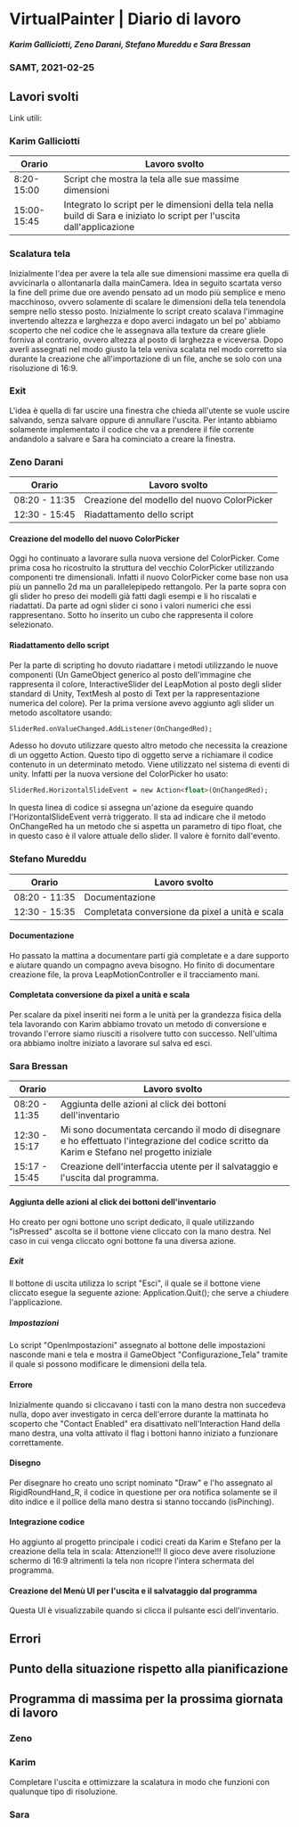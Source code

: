 # VirtualPainter | Diario di lavoro
##### Karim Galliciotti, Zeno Darani, Stefano Mureddu e Sara Bressan
### SAMT, 2021-02-25

## Lavori svolti

Link utili:


### Karim Galliciotti


|Orario        |Lavoro svolto                 |
|--------------|------------------------------|
|8:20-15:00| Script che mostra la tela alle sue massime dimensioni|
|15:00-15:45| Integrato lo script per le dimensioni della tela nella build di Sara e iniziato lo script per l'uscita dall'applicazione|

### Scalatura tela

Inizialmente l'dea per avere la tela alle sue dimensioni massime era quella di avvicinarla o allontanarla dalla mainCamera.
Idea in seguito scartata verso la fine dell prime due ore avendo pensato ad un modo più semplice e meno macchinoso, ovvero solamente di scalare le dimensioni della tela tenendola sempre nello stesso posto. 
Inizialmente lo script creato scalava l'immagine invertendo altezza e larghezza e dopo averci indagato un bel po' abbiamo scoperto che nel codice che le assegnava alla texture da creare gliele forniva al contrario, 
ovvero altezza al posto di larghezza e viceversa. 
Dopo averli assegnati
nel modo giusto la tela veniva scalata nel modo corretto sia durante la creazione che all'importazione di un file, anche se solo con una risoluzione di 16:9.

### Exit

L'idea è quella di far uscire una finestra che chieda all'utente se vuole uscire salvando, senza salvare oppure di annullare l'uscita.
Per intanto abbiamo solamente implementato il codice che va a prendere il file corrente andandolo a salvare e Sara ha cominciato a creare la finestra.


### Zeno Darani


|Orario        |Lavoro svolto                 |
|--------------|------------------------------|
|08:20 - 11:35 | Creazione del modello del nuovo ColorPicker |
|12:30 - 15:45 | Riadattamento dello script|

#### Creazione del modello del nuovo ColorPicker

Oggi ho continuato a lavorare sulla nuova versione del ColorPicker. Come prima cosa ho ricostruito la struttura del vecchio ColorPicker utilizzando componenti tre dimensionali. Infatti il nuovo ColorPicker come base non usa più un pannello 2d ma un parallelepipedo rettangolo. Per la parte sopra con gli slider ho preso dei modelli già fatti dagli esempi e li ho riscalati e riadattati. Da parte ad ogni slider ci sono i valori numerici che essi rappresentano. Sotto ho inserito un cubo che rappresenta il colore selezionato.

#### Riadattamento dello script

Per la parte di scripting ho dovuto riadattare i metodi utilizzando le nuove componenti (Un GameObject generico al posto dell'immagine che rappresenta il colore, InteractiveSlider del LeapMotion al posto degli slider standard di Unity, TextMesh al posto di Text per la rappresentazione numerica del colore). Per la prima versione avevo aggiunto agli slider un metodo ascoltatore usando:

```markdown
SliderRed.onValueChanged.AddListener(OnChangedRed);
```
Adesso ho dovuto utilizzare questo altro metodo che necessita la creazione di un oggetto Action. Questo tipo di oggetto serve a richiamare il codice contenuto in un determinato metodo. Viene utilizzato nel sistema di eventi di unity. Infatti per la nuova versione del ColorPicker ho usato:
```markdown
SliderRed.HorizontalSlideEvent = new Action<float>(OnChangedRed);
```
In questa linea di codice si assegna un'azione da eseguire quando l'HorizontalSlideEvent verrà triggerato. Il <float> sta ad indicare che il metodo OnChangeRed ha un metodo che si aspetta un parametro di tipo float, che in questo caso è il valore attuale dello slider. Il valore è fornito dall'evento.


### Stefano Mureddu


|Orario        |Lavoro svolto                 |
|--------------|------------------------------|
|08:20 - 11:35 |Documentazione|
|12:30 - 15:35 |Completata conversione da pixel a unità e scala|

#### Documentazione

Ho passato la mattina a documentare parti già completate e a dare supporto e aiutare quando un compagno aveva bisogno.
Ho finito di documentare creazione file, la prova LeapMotionController e il tracciamento mani.

#### Completata conversione da pixel a unità e scala

Per scalare da pixel inseriti nei form a le unità per la grandezza fisica della tela lavorando con Karim abbiamo trovato un metodo di conversione e trovando l'errore siamo riusciti a risolvere tutto con successo.
Nell'ultima ora abbiamo inoltre iniziato a lavorare sul salva ed esci.


### Sara Bressan


|Orario        |Lavoro svolto                 |
|--------------|------------------------------|
|08:20 - 11:35 | Aggiunta delle azioni al click dei bottoni dell'inventario|
|12:30 - 15:17 | Mi sono documentata cercando il modo di disegnare e ho effettuato l'integrazione del codice scritto da Karim e Stefano nel progetto iniziale|
|15:17 - 15:45 | Creazione dell'interfaccia utente per il salvataggio e l'uscita dal programma.|


#### Aggiunta delle azioni al click dei bottoni dell'inventario

Ho creato per ogni bottone uno script dedicato, il quale utilizzando "isPressed" ascolta se il 
bottone viene cliccato con la mano destra.
Nel caso in cui venga cliccato ogni bottone fa una diversa azione.

##### Exit

Il bottone di uscita utilizza lo script "Esci", il quale se il bottone viene cliccato esegue la seguente azione:
Application.Quit(); che serve a chiudere l'applicazione.

##### Impostazioni

Lo script "OpenImpostazioni" assegnato al bottone delle impostazioni nasconde mani e tela e mostra il GameObject
"Configurazione_Tela" tramite il quale si possono modificare le dimensioni della tela.

#### Errore

Inizialmente quando si cliccavano i tasti con la mano destra non succedeva nulla, dopo aver investigato 
in cerca dell'errore durante la mattinata ho scoperto che "Contact Enabled" era disattivato nell'Interaction Hand 
della mano destra, una volta attivato il flag i bottoni hanno iniziato a funzionare correttamente.

#### Disegno

Per disegnare ho creato uno script nominato "Draw" e l'ho assegnato al RigidRoundHand_R, il codice in questione 
per ora notifica solamente se il dito indice e il pollice della mano destra si stanno toccando (isPinching).

#### Integrazione codice

Ho aggiunto al progetto principale i codici creati da Karim e Stefano per la creazione della tela in scala:
Attenzione!!! Il gioco deve avere risoluzione schermo di 16:9 altrimenti la tela non ricopre l'intera schermata del programma.

#### Creazione del Menù UI per l'uscita e il salvataggio dal programma

Questa UI è visualizzabile quando si clicca il pulsante esci dell'inventario.

## Errori


##  Punto della situazione rispetto alla pianificazione



## Programma di massima per la prossima giornata di lavoro
### Zeno


### Karim
Completare l'uscita e ottimizzare la scalatura in modo che funzioni con qualunque tipo di risoluzione.

### Sara

